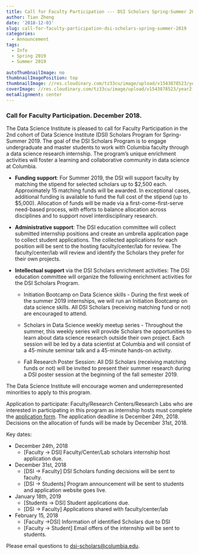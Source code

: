 ```yaml
---
title: Call for Faculty Participation --- DSI Scholars Spring-Summer 2019
author: Tian Zheng
date: '2018-12-03'
slug: call-for-faculty-participation-dsi-scholars-spring-summer-2019
categories:
  - Announcement
tags:
  - Info
  - Spring 2019
  - Summer 2019
  
autoThumbnailImage: no
thumbnailImagePosition: top
thumbnailImage: //res.cloudinary.com/tz33cu/image/upload/v1543878523/year2-logo_zonff4.png
coverImage: //res.cloudinary.com/tz33cu/image/upload/v1543878523/year2-logo_zonff4.png
metaAlignment: center
---
```


### Call for Faculty Participation. December 2018.

The Data Science Institute is pleased to call for Faculty Participation in the 2nd cohort of Data Science Institute (DSI) Scholars Program for Spring-Summer 2019. The goal of the DSI Scholars Program is to engage undergraduate and master students to work with Columbia faculty through a data science research internship. The program’s unique enrichment activities will foster a learning and collaborative community in data science at Columbia.

<!--more-->

+ **Funding support**: For Summer 2019, the DSI will support faculty by matching the stipend for selected scholars up to $2,500 each.  Approximately 15 matching funds will be awarded.  In exceptional cases, additional funding is available to fund the full cost of the stipend (up to $5,000).  Allocation of funds will be made via a first-come-first-serve need-based process, with efforts to balance allocation across disciplines and to support novel interdisciplinary research.

+ **Administrative support**: The DSI education committee will collect submitted internship positions and create an umbrella application page to collect student applications. The collected applications for each position will be sent to the hosting faculty/center/lab for review. The faculty/center/lab will review and identify the Scholars they prefer for their own projects.

+ **Intellectual support** via the DSI Scholars enrichment activities: The DSI education committee will organize the following enrichment activities for the DSI Scholars Program.

    + Initiation Bootcamp on Data Science skills - During the first week of the summer 2019 internships, we will run an Initiation Bootcamp on data science skills. All DSI Scholars (receiving matching fund or not) are encouraged to attend.

    + Scholars in Data Science weekly meetup series - Throughout the summer, this weekly series will provide Scholars the opportunities to learn about data science research outside their own project. Each session will be led by a data scientist at Columbia and will consist of a 45-minute seminar talk and a 45-minute hands-on activity.

    + Fall Research Poster Session: All DSI Scholars (receiving matching funds or not) will be invited to present their summer research during a DSI poster session at the beginning of the fall semester 2019.

The Data Science Institute will encourage women and underrepresented minorities to apply to this program.

Application to participate: Faculty/Research Centers/Research Labs who are interested in participating in this program as internship hosts must complete the [application form](https://docs.google.com/forms/d/e/1FAIpQLSf9ehh9i2_FiUFq8pHEj844ihhguMz8OVnxWV8js8OQVCjW_Q/viewform?usp=sf_link). The application deadline is December 24th, 2018.  Decisions on the allocation of funds will be made by December 31st, 2018.

Key dates:

+ December 24th, 2018 
  + [Faculty -> DSI] Faculty/Center/Lab scholars internship host application due.
+ December 31st, 2018 
  + [DSI -> Faculty] DSI Scholars funding decisions will be sent to faculty.
  + [DSI -> Students] Program announcement will be sent to students and application website goes live.
+ January 18th, 2019
  + [Students -> DSI] Student applications due.
  + [DSI -> Faculty] Applications shared with faculty/center/lab
+ February 15, 2018
  + [Faculty ->DSI] Information of identified Scholars due to DSI
  + [Faculty -> Student] Email offers of the internship will be sent to students.

Please email questions to dsi-scholars@columbia.edu.
